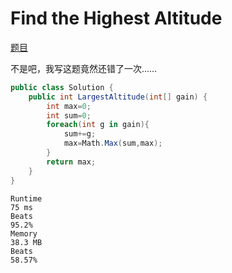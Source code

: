# Find the Highest Altitude

[题目](https://leetcode.com/problems/find-the-highest-altitude/description/)

不是吧，我写这题竟然还错了一次……
```c#
public class Solution {
    public int LargestAltitude(int[] gain) {
        int max=0;
        int sum=0;
        foreach(int g in gain){
            sum+=g;
            max=Math.Max(sum,max);
        }
        return max;
    }
}
```
```
Runtime
75 ms
Beats
95.2%
Memory
38.3 MB
Beats
58.57%
```
